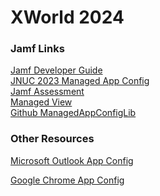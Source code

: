 # XWorld 2024

### Jamf Links
[Jamf Developer Guide](https://developer.jamf.com/developer-guide/docs/managed-app-configuration)<br/>
[JNUC 2023 Managed App Config](https://www.youtube.com/watch?v=RuE72q7ShvY)<br/>
[Jamf Assessment](https://marketplace.jamf.com/details/jamf-assessment)<br/>
[Managed View](https://marketplace.jamf.com/details/managed-view)<br/>
[Github ManagedAppConfigLib](https://github.com/jamf/ManagedAppConfigLib)<br/>


### Other Resources
[Microsoft Outlook App Config](https://learn.microsoft.com/en-us/exchange/clients-and-mobile-in-exchange-online/outlook-for-ios-and-android/outlook-for-ios-and-android-configuration-with-microsoft-intune#configuration-keys)<br/>

[Google Chrome App Config](https://support.google.com/chrome/a/answer/10377492?hl=en)<br/>
